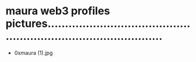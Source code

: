 # maura web3 profiles pictures......................................................................................
- 0xmaura (1).jpg
